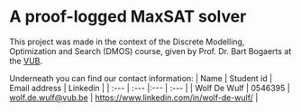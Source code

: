# A proof-logged MaxSAT solver

This project was made in the context of the Discrete Modelling, Optimization  and Search (DMOS) course, given by Prof. Dr. Bart Bogaerts at the [VUB](https://www.vub.be/).  

Underneath you can find our contact information:
| Name     | Student id | Email address    | Linkedin |
| :---     | :---       |:---              | :---     |
| Wolf De Wulf | 0546395 | [wolf.de.wulf@vub.be](mailto:wolf.de.wulf@vub.be) | https://www.linkedin.com/in/wolf-de-wulf/         |
